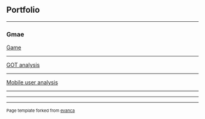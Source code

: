 ## Portfolio

---

### Gmae

[Game](/sample_page.md)

---
[GOT analysis](/Jian_Li_A1_Classification_Analysis.html)


---
[Mobile user analysis](/Team_15_A2_Analysis(4).html)

---

---




---
<p style="font-size:11px">Page template forked from <a href="https://github.com/evanca/quick-portfolio">evanca</a></p>
<!-- Remove above link if you don't want to attibute -->
